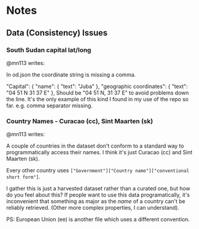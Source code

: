 # Notes

## Data (Consistency) Issues

### South Sudan capital lat/long

@mn113 writes:

In od.json the coordinate string is missing a comma.

"Capital": { "name": { "text": "Juba" }, "geographic coordinates": { "text": "04 51 N 31 37 E" },
Should be "04 51 N, 31 37 E" to avoid problems down the line.
It's the only example of this kind I found in my use of the repo so far.
e.g. comma separator missing.


### Country Names - Curacao (cc), Sint Maarten (sk)

@mn113 writes:

A couple of countries in the dataset don't conform to a standard way to programmatically access their names. I think it's just Curacao (cc) and Sint Maarten (sk).

Every other country uses `["Government"]["Country name"]["conventional short form"]`.

I gather this is just a harvested dataset rather than a curated one, but how do you feel about this? If people want to use this data programatically, 
it's inconvenient that something as major as the _name_ of a country can't be reliably retrieved. (Other more complex properties, I can understand).

PS: European Union (ee) is another file which uses a different convention.

